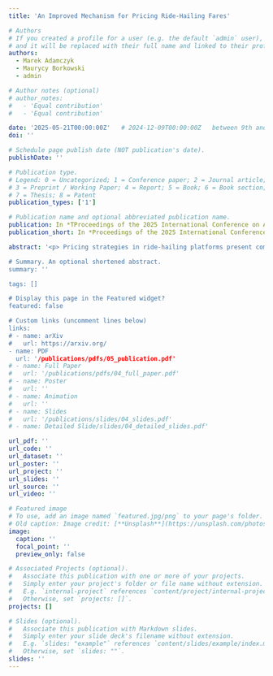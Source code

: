 ```yaml
---
title: 'An Improved Mechanism for Pricing Ride-Hailing Fares'

# Authors
# If you created a profile for a user (e.g. the default `admin` user), write the username (folder name) here
# and it will be replaced with their full name and linked to their profile.
authors:
  - Marek Adamczyk
  - Maurycy Borkowski
  - admin

# Author notes (optional)
# author_notes:
#   - 'Equal contribution'
#   - 'Equal contribution'

date: '2025-05-21T00:00:00Z'   # 2024-12-09T00:00:00Z   between 9th and 11th
doi: ''

# Schedule page publish date (NOT publication's date).
publishDate: ''

# Publication type.
# Legend: 0 = Uncategorized; 1 = Conference paper; 2 = Journal article;
# 3 = Preprint / Working Paper; 4 = Report; 5 = Book; 6 = Book section;
# 7 = Thesis; 8 = Patent
publication_types: ['1']

# Publication name and optional abbreviated publication name.
publication: In *TProceedings of the 2025 International Conference on Autonomous Agents and Multiagent System* **(AAMAS '25)**
publication_short: In *Proceedings of the 2025 International Conference on Autonomous Agents and Multiagent System* **(AAMAS '25)**

abstract: '<p> Pricing strategies in ride-hailing platforms present complex optimization challenges, attracting considerable research attention in computer science. Hikima et al. (AAAI 2021) introduced a model for this problem and achieved a $1/3$-approximation for maximizing platform profit. This was later improved to a $(1 - 1/e)$-approximation by Brubach et al. (NeurIPS 2022). In this paper, we extend the problem to a more general and realistic setting. <p> Firstly, we consider an online stochastic model where customer requests arrive sequentially in a random order. This better reflects real-world scenarios than the offline assumption of known requests. Secondly, we frame the problem within the context of mechanism design, allowing us to benchmark our algorithm against the optimal Bayesian mechanism rather than the more restrictive posted-price mechanisms used in prior work. <p> Our main contributions include developing a $(1 - 1/e)$-approximation algorithm under these generalized settings, which we regard as stronger due to the comparison with a more powerful benchmark. The key technical innovation is a novel rounding procedure for fractional matchings. This allows us to devise a new Contention Resolution Scheme (CRS) for transversal matroids, leading to improved approximation guarantees for posted-price mechanisms in combinatorial environments. Specifically, we enhance the ratio from the previous $1/(k+1)$ to $(1 - e^{-k})/k$ for the intersection of \(k\) transversal matroids.

# Summary. An optional shortened abstract.
summary: ''

tags: []

# Display this page in the Featured widget?
featured: false

# Custom links (uncomment lines below)
links:
# - name: arXiv
#   url: https://arxiv.org/
- name: PDF
  url: '/publications/pdfs/05_publication.pdf'
# - name: Full Paper
#   url: '/publications/pdfs/04_full_paper.pdf'
# - name: Poster
#   url: ''
# - name: Animation
#   url: ''
# - name: Slides
#   url: '/publications/slides/04_slides.pdf'
# - name: Detailed Slide/slides/04_detailed_slides.pdf'

url_pdf: ''
url_code: ''
url_dataset: ''
url_poster: ''
url_project: ''
url_slides: ''
url_source: ''
url_video: ''

# Featured image
# To use, add an image named `featured.jpg/png` to your page's folder.
# Old caption: Image credit: [**Unsplash**](https://unsplash.com/photos/pLCdAaMFLTE)
image:
  caption: ''
  focal_point: ''
  preview_only: false

# Associated Projects (optional).
#   Associate this publication with one or more of your projects.
#   Simply enter your project's folder or file name without extension.
#   E.g. `internal-project` references `content/project/internal-project/index.md`.
#   Otherwise, set `projects: []`.
projects: []

# Slides (optional).
#   Associate this publication with Markdown slides.
#   Simply enter your slide deck's filename without extension.
#   E.g. `slides: "example"` references `content/slides/example/index.md`.
#   Otherwise, set `slides: ""`.
slides: ''
---
```


<!-- {{% callout note %}}
Click the _Cite_ button above to demo the feature to enable visitors to import publication metadata into their reference management software.
{{% /callout %}}

{{% callout note %}}
Create your slides in Markdown - click the _Slides_ button to check out the example.
{{% /callout %}}

Supplementary notes can be added here, including [code, math, and images](https://wowchemy.com/docs/writing-markdown-latex/). -->

